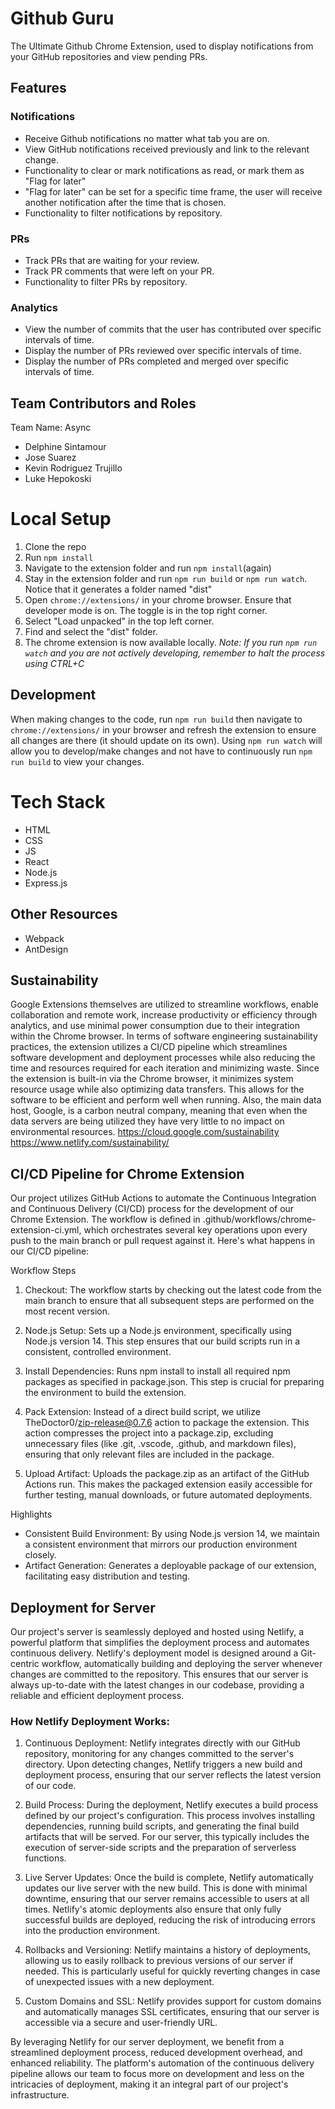 # Github Guru

The Ultimate Github Chrome Extension, used to display notifications from your GitHub repositories and view pending PRs.

## Features
### Notifications
* Receive Github notifications no matter what tab you are on.
* View GitHub notifications received previously and link to the relevant change.
* Functionality to clear or mark notifications as read, or mark them as "Flag for later"
* "Flag for later" can be set for a specific time frame, the user will receive another notification after the time that is chosen.
* Functionality to filter notifications by repository.

### PRs
* Track PRs that are waiting for your review.
* Track PR comments that were left on your PR.
* Functionality to filter PRs by repository.

### Analytics
* View the number of commits that the user has contributed over specific intervals of time.
* Display the number of PRs reviewed over specific intervals of time.
* Display the number of PRs completed and merged over specific intervals of time.

## Team Contributors and Roles
Team Name: Async
* Delphine Sintamour
* Jose Suarez
* Kevin Rodriguez Trujillo
* Luke Hepokoski

# Local Setup
1. Clone the repo
2. Run `npm install`
3. Navigate to the extension folder and run `npm install`(again)
4. Stay in the extension folder and run `npm run build` or `npm run watch`. Notice that it generates a folder named "dist"
5. Open `chrome://extensions/` in your chrome browser. Ensure that developer mode is on. The toggle is in the top right corner.
6. Select "Load unpacked" in the top left corner.
7. Find and select the "dist" folder.
8. The chrome extension is now available locally.
*Note: If you run `npm run watch` and you are not actively developing, remember to halt the process using CTRL+C*

## Development
When making changes to the code, run `npm run build` then navigate to `chrome://extensions/` in your browser and refresh the extension to ensure all changes are there (it should update on its own). Using `npm run watch` will allow you to develop/make changes and not have to continuously run `npm run build` to view your changes.

# Tech Stack
* HTML
* CSS
* JS
* React
* Node.js
* Express.js
  
## Other Resources
* Webpack
* AntDesign

## Sustainability
Google Extensions themselves are utilized to streamline workflows, enable collaboration and remote work, increase productivity or efficiency through analytics, and use minimal power consumption due to their integration within the Chrome browser. In terms of software engineering sustainability practices, the extension utilizes a CI/CD pipeline which streamlines software development and deployment processes while also reducing the time and resources required for each iteration and minimizing waste. Since the extension is built-in via the Chrome browser, it minimizes system resource usage while also optimizing data transfers. This allows for the software to be efficient and perform well when running. Also, the main data host, Google, is a carbon neutral company, meaning that even when the data servers are being utilized they have very little to no impact on environmental resources.
https://cloud.google.com/sustainability
https://www.netlify.com/sustainability/

## CI/CD Pipeline for Chrome Extension
Our project utilizes GitHub Actions to automate the Continuous Integration and Continuous Delivery (CI/CD) process for the development of our Chrome Extension. The workflow is defined in .github/workflows/chrome-extension-ci.yml, which orchestrates several key operations upon every push to the main branch or pull request against it. Here's what happens in our CI/CD pipeline:

Workflow Steps
1. Checkout: The workflow starts by checking out the latest code from the main branch to ensure that all subsequent steps are performed on the most recent version.

2. Node.js Setup: Sets up a Node.js environment, specifically using Node.js version 14. This step ensures that our build scripts run in a consistent, controlled environment.

3. Install Dependencies: Runs npm install to install all required npm packages as specified in package.json. This step is crucial for preparing the environment to build the extension.

4. Pack Extension: Instead of a direct build script, we utilize TheDoctor0/zip-release@0.7.6 action to package the extension. This action compresses the project into a package.zip, excluding unnecessary files (like .git, .vscode, .github, and markdown files), ensuring that only relevant files are included in the package.

5. Upload Artifact: Uploads the package.zip as an artifact of the GitHub Actions run. This makes the packaged extension easily accessible for further testing, manual downloads, or future automated deployments.

Highlights
* Consistent Build Environment: By using Node.js version 14, we maintain a consistent environment that mirrors our production environment closely.
* Artifact Generation: Generates a deployable package of our extension, facilitating easy distribution and testing.

## Deployment for Server

Our project's server is seamlessly deployed and hosted using Netlify, a powerful platform that simplifies the deployment process and automates continuous delivery. Netlify's deployment model is designed around a Git-centric workflow, automatically building and deploying the server whenever changes are committed to the repository. This ensures that our server is always up-to-date with the latest changes in our codebase, providing a reliable and efficient deployment process.

### How Netlify Deployment Works:
1. Continuous Deployment: Netlify integrates directly with our GitHub repository, monitoring for any changes committed to the server's directory. Upon detecting changes, Netlify triggers a new build and deployment process, ensuring that our server reflects the latest version of our code.

2. Build Process: During the deployment, Netlify executes a build process defined by our project's configuration. This process involves installing dependencies, running build scripts, and generating the final build artifacts that will be served. For our server, this typically includes the execution of server-side scripts and the preparation of serverless functions.

3. Live Server Updates: Once the build is complete, Netlify automatically updates our live server with the new build. This is done with minimal downtime, ensuring that our server remains accessible to users at all times. Netlify's atomic deployments also ensure that only fully successful builds are deployed, reducing the risk of introducing errors into the production environment.

4. Rollbacks and Versioning: Netlify maintains a history of deployments, allowing us to easily rollback to previous versions of our server if needed. This is particularly useful for quickly reverting changes in case of unexpected issues with a new deployment.

5. Custom Domains and SSL: Netlify provides support for custom domains and automatically manages SSL certificates, ensuring that our server is accessible via a secure and user-friendly URL.

By leveraging Netlify for our server deployment, we benefit from a streamlined deployment process, reduced development overhead, and enhanced reliability. The platform's automation of the continuous delivery pipeline allows our team to focus more on development and less on the intricacies of deployment, making it an integral part of our project's infrastructure.
